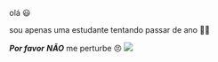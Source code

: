 olá 😃

sou apenas uma estudante tentando passar de ano 👨‍🎓

***Por favor*** ***NÃO*** me perturbe 😠
![](https://media.tenor.com/afTJ-IaX0HgAAAAi/monday-vanish.gif)
